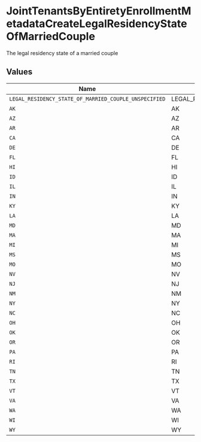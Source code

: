 # JointTenantsByEntiretyEnrollmentMetadataCreateLegalResidencyStateOfMarriedCouple

The legal residency state of a married couple


## Values

| Name                                                  | Value                                                 |
| ----------------------------------------------------- | ----------------------------------------------------- |
| `LEGAL_RESIDENCY_STATE_OF_MARRIED_COUPLE_UNSPECIFIED` | LEGAL_RESIDENCY_STATE_OF_MARRIED_COUPLE_UNSPECIFIED   |
| `AK`                                                  | AK                                                    |
| `AZ`                                                  | AZ                                                    |
| `AR`                                                  | AR                                                    |
| `CA`                                                  | CA                                                    |
| `DE`                                                  | DE                                                    |
| `FL`                                                  | FL                                                    |
| `HI`                                                  | HI                                                    |
| `ID`                                                  | ID                                                    |
| `IL`                                                  | IL                                                    |
| `IN`                                                  | IN                                                    |
| `KY`                                                  | KY                                                    |
| `LA`                                                  | LA                                                    |
| `MD`                                                  | MD                                                    |
| `MA`                                                  | MA                                                    |
| `MI`                                                  | MI                                                    |
| `MS`                                                  | MS                                                    |
| `MO`                                                  | MO                                                    |
| `NV`                                                  | NV                                                    |
| `NJ`                                                  | NJ                                                    |
| `NM`                                                  | NM                                                    |
| `NY`                                                  | NY                                                    |
| `NC`                                                  | NC                                                    |
| `OH`                                                  | OH                                                    |
| `OK`                                                  | OK                                                    |
| `OR`                                                  | OR                                                    |
| `PA`                                                  | PA                                                    |
| `RI`                                                  | RI                                                    |
| `TN`                                                  | TN                                                    |
| `TX`                                                  | TX                                                    |
| `VT`                                                  | VT                                                    |
| `VA`                                                  | VA                                                    |
| `WA`                                                  | WA                                                    |
| `WI`                                                  | WI                                                    |
| `WY`                                                  | WY                                                    |
